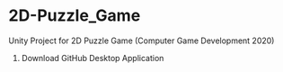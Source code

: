# 2D-Puzzle_Game
Unity Project for 2D Puzzle Game (Computer Game Development 2020)

1. Download GitHub Desktop Application
